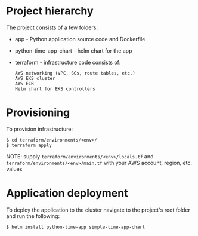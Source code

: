 # Project hierarchy

The project consists of a few folders:

- app - Python application source code and Dockerfile

- python-time-app-chart - helm chart for the app

- terraform - infrastructure code consists of:
  ```
  AWS networking (VPC, SGs, route tables, etc.)
  AWS EKS cluster
  AWS ECR
  Helm chart for EKS controllers
  ```

# Provisioning

To provision infrastructure:

```
$ cd terraform/environments/<env>/
$ terraform apply
```
NOTE: supply `terraform/environments/<env>/locals.tf` and `terraform/environments/<env>/main.tf`
with your AWS account, region, etc. values

# Application deployment

To deploy the application to the cluster navigate to the project's root folder and run the following:
```
$ helm install python-time-app simple-time-app-chart
```
